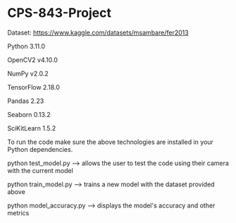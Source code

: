 # CPS-843-Project

Dataset: https://www.kaggle.com/datasets/msambare/fer2013

Python 3.11.0

OpenCV2 v4.10.0

NumPy v2.0.2 

TensorFlow 2.18.0

Pandas 2.23

Seaborn 0.13.2

SciKitLearn 1.5.2

To run the code make sure the above technologies are installed in your Python dependencies.

python test_model.py --> allows the user to test the code using their camera with the current model

python train_model.py --> trains a new model with the dataset provided above

python model_accuracy.py --> displays the model's accuracy and other metrics
